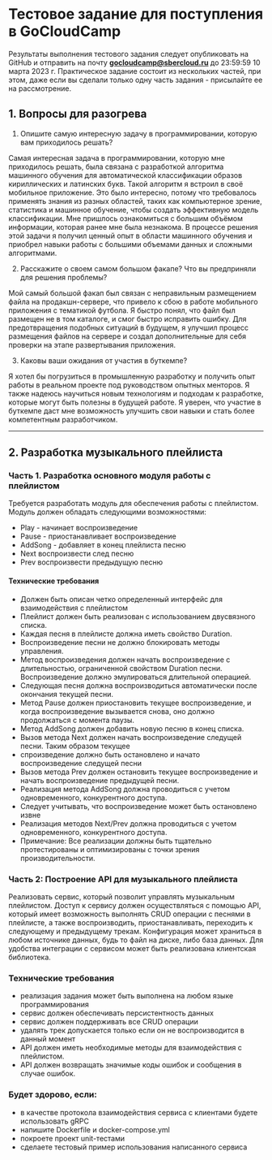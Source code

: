 # Тестовое задание для поступления в GoCloudCamp

Результаты выполнения тестового задания следует опубликовать на GitHub и отправить на почту **gocloudcamp@sbercloud.ru** до 23:59:59 10 марта 2023 г. Практическое задание состоит из нескольких частей, при этом, даже если вы сделали только одну часть задания - присылайте ее на рассмотрение. 

## 1. Вопросы для разогрева

1. Опишите самую интересную задачу в программировании, которую вам приходилось решать?

Самая интересная задача в программировании, которую мне приходилось решать, была связана с разработкой алгоритма машинного обучения для автоматической классификации образов кириллических и латинских букв. Такой алгоритм я встроил в своё мобильное приложение. Это было интересно, потому что требовалось применять знания из разных областей, таких как компьютерное зрение, статистика и машинное обучение, чтобы создать эффективную модель классификации. Мне пришлось ознакомиться с большим объёмом информации, которая ранее мне была незнакома. В процессе решения этой задачи я получил ценный опыт в области машинного обучения и приобрел навыки работы с большими объемами данных и сложными алгоритмами.

2. Расскажите о своем самом большом факапе? Что вы предприняли для решения проблемы?

Мой самый большой факап был связан с неправильным размещением файла на продакшн-сервере, что привело к сбою в работе мобильного приложения с тематикой футбола. Я быстро понял, что файл был размещен не в том каталоге, и смог быстро исправить ошибку. Для предотвращения подобных ситуаций в будущем, я улучшил процесс размещения файлов на сервере и создал дополнительные для себя проверки на этапе развертывания приложения.

3. Каковы ваши ожидания от участия в буткемпе?

Я хотел бы погрузиться в промышленную разработку и получить опыт работы в реальном проекте под руководством опытных менторов. Я также надеюсь научиться новым технологиям и подходам к разработке, которые могут быть полезны в будущей работе. Я уверен, что участие в буткемпе даст мне возможность улучшить свои навыки и стать более компетентным разработчиком.

---

## 2. Разработка музыкального плейлиста

### Часть 1. Разработка основного модуля работы с плейлистом

Требуется разработать модуль для обеспечения работы с плейлистом. Модуль должен обладать следующими возможностями:
 - Play - начинает воспроизведение
 - Pause - приостанавливает воспроизведение
 - AddSong - добавляет в конец плейлиста песню
 - Next воспроизвести след песню
 - Prev воспроизвести предыдущую песню

#### Технические требования

 - Должен быть описан четко определенный интерфейс для взаимодействия с плейлистом
 - Плейлист должен быть реализован с использованием двусвязного списка.
 - Каждая песня в плейлисте должна иметь свойство Duration.
 - Воспроизведение песни не должно блокировать методы управления.
 - Метод воспроизведения должен начать воспроизведение с длительностью, ограниченной свойством Duration песни. Воспроизведение должно эмулироваться длительной операцией.
 - Следующая песня должна воспроизводиться автоматически после окончания текущей песни.
 - Метод Pause должен приостановить текущее воспроизведение, и когда воспроизведение вызывается снова, оно должно продолжаться с момента паузы.
 - Метод AddSong должен добавить новую песню в конец списка.
 - Вызов метода Next должен начать воспроизведение следущей песни. Таким образом текущее
 - спроизведение должно быть остановлено и начато воспроизведение следущей песни 
 - Вызов метода Prev должен остановить текущее воспроизведение и начать воспроизведение предыдущей песни.
 - Реализация метода AddSong должна проводиться с учетом одновременного, конкурентного доступа.
 - Следует учитывать, что воспроизведение может быть остановлено извне 
 - Реализация методов Next/Prev должна проводиться с учетом одновременного, конкурентного доступа.
 - Примечание: Все реализации должны быть тщательно протестированы и оптимизированы с точки зрения производительности.

### Часть 2: Построение API для музыкального плейлиста

Реализовать сервис, который позволит управлять музыкальным плейлистом. Доступ к сервису должен осуществляться с помощью API, который имеет возможность выполнять CRUD операции с песнями в плейлисте, а также воспроизводить, приостанавливать, переходить к следующему и предыдущему трекам. Конфигурация может храниться в любом источнике данных, будь то файл на диске, либо база данных. Для удобства интеграции с сервисом может быть реализована клиентская библиотека.

### Технические требования

* реализация задания может быть выполнена на любом языке программирования
* сервис должен обеспечивать персистентность данных
* сервис должен поддерживать все CRUD операции 
* удалять трек допускается только если он не воспроизводится в данный момент
* API должен иметь необходимые методы для взаимодействия с плейлистом.
* API должен возвращать значимые коды ошибок и сообщения в случае ошибок.


### Будет здорово, если:
* в качестве протокола взаимодействия сервиса с клиентами будете использовать gRPC
* напишите Dockerfile и docker-compose.yml
* покроете проект unit-тестами
* сделаете тестовый пример использования написанного сервиса
